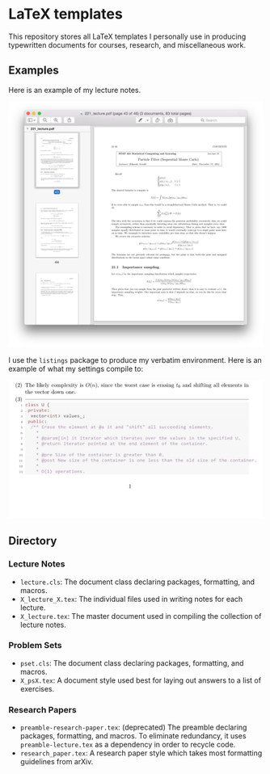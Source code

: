 # LaTeX templates

This repository stores all LaTeX templates I personally use in producing
typewritten documents for courses, research, and miscellaneous work.

## Examples
Here is an example of my lecture notes.

![](img/notes.png)

I use the `listings` package to produce my verbatim environment. Here is an example of what my settings compile to:

![](img/listings.png)

## Directory

### Lecture Notes
* `lecture.cls`: The document class declaring packages, formatting, and macros.
* `X_lecture_X.tex`: The individual files used in writing notes for each lecture.
* `X_lecture.tex`: The master document used in compiling the collection of lecture notes.

### Problem Sets
* `pset.cls`: The document class declaring packages, formatting, and macros.
* `X_psX.tex`: A document style used best for laying out answers to a list of exercises.

### Research Papers
* `preamble-research-paper.tex`: (deprecated) The preamble declaring packages, formatting, and macros. To eliminate redundancy, it uses `preamble-lecture.tex` as a dependency in order to recycle code.
* `research_paper.tex`: A research paper style which takes most formatting guidelines from arXiv.
